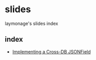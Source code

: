 # slides

laymonage's slides index

## index

- [Implementing a Cross-DB JSONField][jsonfield]

[jsonfield]: https://github.com/laymonage/slides-jsonfield
